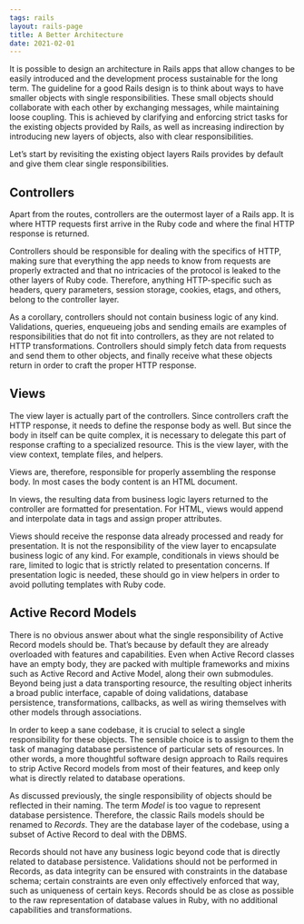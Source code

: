```yaml
---
tags: rails
layout: rails-page
title: A Better Architecture
date: 2021-02-01
---
```


It is possible to design an architecture in Rails apps that allow changes to be
easily introduced and the development process sustainable for the long term. The
guideline for a good Rails design is to think about ways to have smaller objects
with single responsibilities. These small objects should collaborate with each
other by exchanging messages, while maintaining loose coupling. This is achieved
by clarifying and enforcing strict tasks for the existing objects provided by
Rails, as well as increasing indirection by introducing new layers of objects,
also with clear responsibilities.

Let’s start by revisiting the existing object layers Rails provides by default
and give them clear single responsibilities.

## Controllers

Apart from the routes, controllers are the outermost layer of a Rails app. It is
where HTTP requests first arrive in the Ruby code and where the final HTTP
response is returned.

Controllers should be responsible for dealing with the specifics of HTTP, making
sure that everything the app needs to know from requests are properly extracted
and that no intricacies of the protocol is leaked to the other layers of Ruby
code. Therefore, anything HTTP-specific such as headers, query parameters,
session storage, cookies, etags, and others, belong to the controller layer.

As a corollary, controllers should not contain business logic of any kind.
Validations, queries, enqueueing jobs and sending emails are examples of
responsibilities that do not fit into controllers, as they are not related to
HTTP transformations. Controllers should simply fetch data from requests and
send them to other objects, and finally receive what these objects return in
order to craft the proper HTTP response.

## Views

The view layer is actually part of the controllers. Since controllers craft the
HTTP response, it needs to define the response body as well. But since the body
in itself can be quite complex, it is necessary to delegate this part of
response crafting to a specialized resource. This is the view layer, with the
view context, template files, and helpers.

Views are, therefore, responsible for properly assembling the response body. In
most cases the body content is an HTML document.

In views, the resulting data from business logic layers returned to the
controller are formatted for presentation. For HTML, views would append and
interpolate data in tags and assign proper attributes.

Views should receive the response data already processed and ready for
presentation. It is not the responsibility of the view layer to encapsulate
business logic of any kind. For example, conditionals in views should be rare,
limited to logic that is strictly related to presentation concerns. If
presentation logic is needed, these should go in view helpers in order to avoid
polluting templates with Ruby code.

## Active Record Models

There is no obvious answer about what the single responsibility of Active Record
models should be. That’s because by default they are already overloaded with
features and capabilities. Even when Active Record classes have an empty body,
they are packed with multiple frameworks and mixins such as Active Record and
Active Model, along their own submodules. Beyond being just a data transporting
resource, the resulting object inherits a broad public interface, capable of
doing validations, database persistence, transformations, callbacks, as well as
wiring themselves with other models through associations.

In order to keep a sane codebase, it is crucial to select a single
responsibility for these objects. The sensible choice is to assign to them the
task of managing database persistence of particular sets of resources. In other
words, a more thoughtful software design approach to Rails requires to strip
Active Record models from most of their features, and keep only what is directly
related to database operations.

As discussed previously, the single responsibility of objects should be
reflected in their naming. The term *Model* is too vague to represent database
persistence. Therefore, the classic Rails models should be renamed to *Records*.
They are the database layer of the codebase, using a subset of Active Record to
deal with the DBMS.

Records should not have any business logic beyond code that is directly related
to database persistence. Validations should not be performed in Records, as data
integrity can be ensured with constraints in the database schema; certain
constraints are even only effectively enforced that way, such as uniqueness of
certain keys. Records should be as close as possible to the raw representation
of database values in Ruby, with no additional capabilities and transformations.
